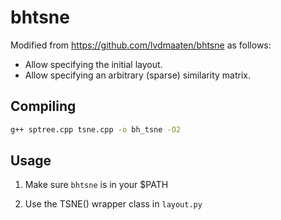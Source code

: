 
# bhtsne

Modified from https://github.com/lvdmaaten/bhtsne as follows:

* Allow specifying the initial layout.
* Allow specifying an arbitrary (sparse) similarity matrix.

## Compiling

```bash
g++ sptree.cpp tsne.cpp -o bh_tsne -O2
```

## Usage

1. Make sure `bhtsne` is in your $PATH

2. Use the TSNE() wrapper class in `layout.py`

